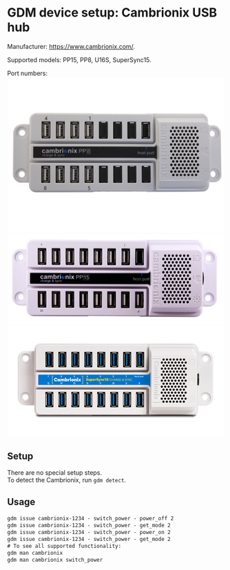 # GDM device setup: Cambrionix USB hub

Manufacturer: https://www.cambrionix.com/.

Supported models: PP15, PP8, U16S, SuperSync15.

Port numbers: ![Cambrionix PP8 Port Numbers](images/cambrionix_pp8.jpg)
![Cambrionix PP15 Port Numbers](images/cambrionix_pp15.jpg)
![Cambrionix SuperSync15 Port Numbers](images/cambrionix_supersync15.jpg)

## Setup

There are no special setup steps. \
To detect the Cambrionix, run `gdm detect`.

## Usage

```shell
gdm issue cambrionix-1234 - switch_power - power_off 2
gdm issue cambrionix-1234 - switch_power - get_mode 2
gdm issue cambrionix-1234 - switch_power - power_on 2
gdm issue cambrionix-1234 - switch_power - get_mode 2
# To see all supported functionality:
gdm man cambrionix
gdm man cambrionix switch_power
```
